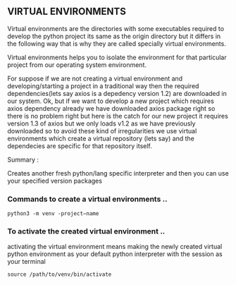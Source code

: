 ## VIRTUAL ENVIRONMENTS


Virtual environments are the directories with some executables required to develop the python project its same as the origin directory but it differs in the following way that is why they are called specially virtual environments.

Virtual environments helps you to isolate the environment for that particular project from our operating system environment.

For suppose if we are not creating a virtual environment and developing/starting a project in a traditional way then the required dependencies(lets say axios is a depedency version 1.2) are downloaded in our system. Ok, but if we want to develop a new project which requires axios dependency already we have downloaded axios package right so there is no problem right but here is the catch for our new project it requires version 1.3 of axios but we only loads v1.2 as we have previously downloaded so to avoid these kind of irregularities we use virtual environments which create a virtual repository (lets say) and the dependecies are specific for that repository itself.


Summary :

Creates another fresh python/lang specific interpreter and then you can use your specified version packages


### Commands to create a virtual environments ..

`python3 -m venv -project—name`

### To activate the created virtual environment ..

activating the virtual environment means making the newly created virtual python environment as your default python interpreter with the session as your terminal

`source /path/to/venv/bin/activate`
